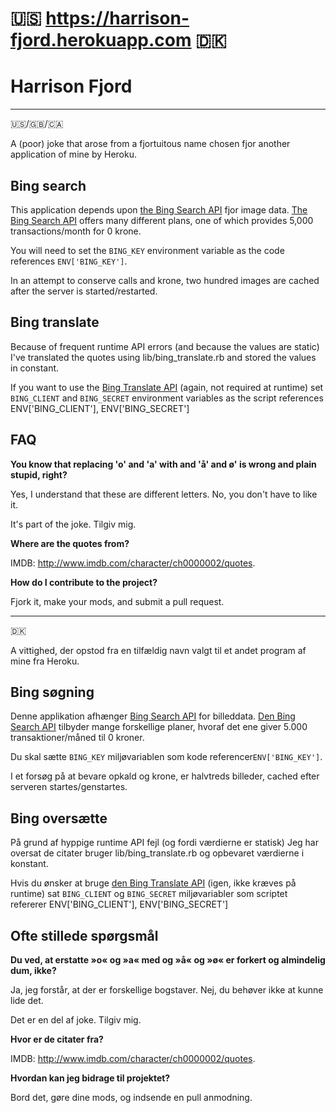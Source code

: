 # 🇺🇸 https://harrison-fjord.herokuapp.com 🇩🇰

# Harrison Fjord
---
🇺🇸/🇬🇧/🇨🇦

A (poor) joke that arose from a fjortuitous name chosen fjor another application of mine by Heroku.

## Bing search
This application depends upon [the Bing Search API](https://datamarket.azure.com/dataset/bing/search) fjor image data.  [The Bing Search API](https://datamarket.azure.com/dataset/bing/search) offers many different plans, one of which provides 5,000 transactions/month for 0 krone.

You will need to set the `BING_KEY` environment variable as the code references `ENV['BING_KEY']`.

In an attempt to conserve calls and krone, two hundred images are cached after the server is started/restarted.

## Bing translate
Because of frequent runtime API errors (and because the values are static) I've translated the quotes using lib/bing_translate.rb and stored the values in constant.

If you want to use the [Bing Translate API](https://www.microsoft.com/en-us/translator/translatorapi.aspx) (again, not required at runtime) set `BING_CLIENT` and `BING_SECRET` environment variables as the script references ENV['BING_CLIENT'], ENV['BING_SECRET']

## FAQ
**You know that replacing 'o' and 'a' with and 'å' and ø' is wrong and plain stupid, right?**

Yes, I understand that these are different letters.  No, you don't have to like it.

It's part of the joke.  Tilgiv mig.

**Where are the quotes from?**

IMDB: http://www.imdb.com/character/ch0000002/quotes.

**How do I contribute to the project?**

Fjork it, make your mods, and submit a pull request.

---
🇩🇰

A vittighed, der opstod fra en tilfældig navn valgt til et andet program af mine fra Heroku.

## Bing søgning
Denne applikation afhænger [Bing Search API](https://datamarket.azure.com/dataset/bing/search) for billeddata. [Den Bing Search API](https://datamarket.azure.com/dataset/bing/search) tilbyder mange forskellige planer, hvoraf det ene giver 5.000 transaktioner/måned til 0 kroner.

Du skal sætte `BING_KEY` miljøvariablen som kode referencer` ENV['BING_KEY'] `.

I et forsøg på at bevare opkald og krone, er halvtreds billeder, cached efter serveren startes/genstartes.

## Bing oversætte
På grund af hyppige runtime API fejl (og fordi værdierne er statisk) Jeg har oversat de citater bruger lib/bing_translate.rb og opbevaret værdierne i konstant.

Hvis du ønsker at bruge [den Bing Translate API](https://www.microsoft.com/en-us/translator/translatorapi.aspx) (igen, ikke kræves på runtime) sat `BING_CLIENT` og `BING_SECRET` miljøvariabler som scriptet refererer ENV['BING_CLIENT'], ENV['BING_SECRET']

## Ofte stillede spørgsmål
**Du ved, at erstatte »o« og »a« med og »å« og »ø« er forkert og almindelig dum, ikke?**

Ja, jeg forstår, at der er forskellige bogstaver. Nej, du behøver ikke at kunne lide det.

Det er en del af joke. Tilgiv mig.

**Hvor er de citater fra?**

IMDB: http://www.imdb.com/character/ch0000002/quotes.

**Hvordan kan jeg bidrage til projektet?**

Bord det, gøre dine mods, og indsende en pull anmodning.
